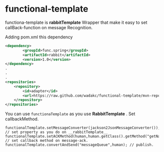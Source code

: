 # functional-template

functiona-template is __rabbitTemplate__ Wrapper that make it easy to set callBack-function on message Recognition.

Adding pom.xml this dependency 
```xml
<dependency>
		<groupId>func.spring</groupId>
		<artifactId>rabbit</artifactId>
		<version>1.0</version>
</dependency>
.
.
.
<repositories>
	<repository>
		<id>adapter</id>
		<url>https://raw.github.com/wadakc/functional-template/mvn-repo/</url>
	</repository>
</repositories>
```


You can use `functionaTemplate` as you use __RabbitTemplate__ . 
Set callbackMethod.

```java:example
functionalTemplate.setMessageConverter(jackson2JsonMessageConverter()); // set property as you do on __rabbitTemplate__
functionalTemplate.setACKMethod(human,human.getClass().getMethod("getName")); // set callback method on message-ack.
functionalTemplate.convertAndSend("messageQueue",human); // publish. 
```
